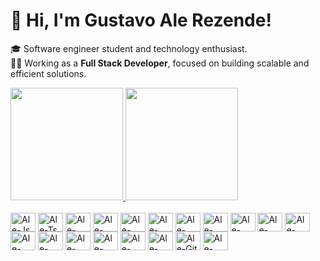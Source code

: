 

# 👋 Hi, I'm Gustavo Ale Rezende!

🎓 Software engineer student and technology enthusiast.  
👨‍💻 Working as a **Full Stack Developer**, focused on building scalable and efficient solutions.

<div>
  <a href="https://beacons.ai/AleRzendee">
  <img height="180em" src="https://github-readme-stats.vercel.app/api?username=AleRzendee&show_icons=true&theme=dark&include_all_commits=true&count_private=true"/>
  <img height="180em" src="https://github-readme-stats.vercel.app/api/top-langs/?username=AleRzendee&layout=compact&langs_count=16&theme=dark"/>
</div>
<div style="display: inline-block"><br>
  <img align="center" alt="Ale-Js" height="30" width="40" src="https://cdn.jsdelivr.net/gh/devicons/devicon@latest/icons/javascript/javascript-original.svg" />
  <img align="center" alt="Ale-Ts" height="30" width="40" src="https://cdn.jsdelivr.net/gh/devicons/devicon@latest/icons/typescript/typescript-original.svg" />
  <img align="center" alt="Ale-Python" height="30" width="40" src="https://cdn.jsdelivr.net/gh/devicons/devicon@latest/icons/python/python-original.svg" />
  <img align="center" alt="Ale-TailwindCSS" height="30" width="40" src="https://cdn.jsdelivr.net/gh/devicons/devicon@latest/icons/tailwindcss/tailwindcss-original.svg" />
  <img align="center" alt="Ale-LessCSS" height="30" width="40" src="https://cdn.jsdelivr.net/gh/devicons/devicon@latest/icons/less/less-plain-wordmark.svg" />
  <img align="center" alt="Ale-Sass" height="30" width="40" src="https://cdn.jsdelivr.net/gh/devicons/devicon@latest/icons/sass/sass-original.svg" />
  <img align="center" alt="Ale-Node" height="30" width="40" src="https://cdn.jsdelivr.net/gh/devicons/devicon@latest/icons/nodejs/nodejs-original.svg" />
  <img align="center" alt="Ale-Django" height="30" width="40" src="https://cdn.jsdelivr.net/gh/devicons/devicon@latest/icons/django/django-plain.svg" />
  <img align="center" alt="Ale-NextJs" height="30" width="40" src="https://cdn.jsdelivr.net/gh/devicons/devicon@latest/icons/nextjs/nextjs-original.svg" />
  <img align="center" alt="Ale-AngularJs" height="30" width="40" src="https://cdn.jsdelivr.net/gh/devicons/devicon@latest/icons/angularjs/angularjs-original.svg" />
  <img align="center" alt="Ale-ExpressJs" height="30" width="40" src="https://cdn.jsdelivr.net/gh/devicons/devicon@latest/icons/express/express-original.svg" />
  <img align="center" alt="Ale-MySql" height="30" width="40" src="https://cdn.jsdelivr.net/gh/devicons/devicon@latest/icons/mysql/mysql-original-wordmark.svg" />
  <img align="center" alt="Ale-MongoDB" height="30" width="40" src="https://cdn.jsdelivr.net/gh/devicons/devicon@latest/icons/mongodb/mongodb-original.svg" />
  <img align="center" alt="Ale-PrismaPostgres" height="30" width="40" src="https://cdn.jsdelivr.net/gh/devicons/devicon@latest/icons/prisma/prisma-original.svg" />
  <img align="center" alt="Ale-AzureSql" height="30" width="40" src="https://cdn.jsdelivr.net/gh/devicons/devicon@latest/icons/azuresqldatabase/azuresqldatabase-original.svg" />
  <img align="center" alt="Ale-DynamoDB" height="30" width="40" src="https://cdn.jsdelivr.net/gh/devicons/devicon@latest/icons/dynamodb/dynamodb-original.svg" />
  <img align="center" alt="Ale-Docker" height="30" width="40" src="https://cdn.jsdelivr.net/gh/devicons/devicon@latest/icons/docker/docker-plain.svg" />
  <img align="center" alt="Ale-Git" height="30" width="40" src="https://cdn.jsdelivr.net/gh/devicons/devicon@latest/icons/git/git-original.svg" />
  <img align="center" alt="Ale-Jest" height="30" width="40" src="https://cdn.jsdelivr.net/gh/devicons/devicon@latest/icons/jest/jest-plain.svg" />
</div>
